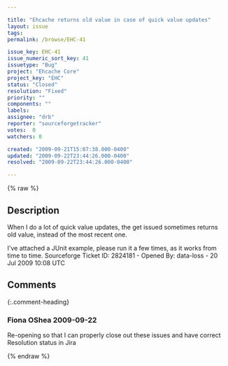 ```yaml
---

title: "Ehcache returns old value in case of quick value updates"
layout: issue
tags: 
permalink: /browse/EHC-41

issue_key: EHC-41
issue_numeric_sort_key: 41
issuetype: "Bug"
project: "Ehcache Core"
project_key: "EHC"
status: "Closed"
resolution: "Fixed"
priority: ""
components: ""
labels: 
assignee: "drb"
reporter: "sourceforgetracker"
votes:  0
watchers: 0

created: "2009-09-21T15:07:38.000-0400"
updated: "2009-09-22T23:44:26.000-0400"
resolved: "2009-09-22T23:44:26.000-0400"

---
```




{% raw %}



## Description

<div markdown="1" class="description">

When I do a lot of quick value updates, the get issued sometimes returns old value, instead of the most recent one.

I've attached a JUnit example, please run it a few times, as it works from time to time.
Sourceforge Ticket ID: 2824181 - Opened By: data-loss - 20 Jul 2009 10:08 UTC

</div>

## Comments


{:.comment-heading}
### **Fiona OShea** <span class="date">2009-09-22</span>

<div markdown="1" class="comment">

Re-opening so that I can properly close out these issues and have correct Resolution status in Jira

</div>



{% endraw %}
